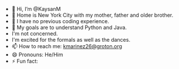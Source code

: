 - 👋 Hi, I’m @KaysanM
- 👀 Home is New York City with my mother, father and older brother.
- 🌱 I have no previous coding experience.
- 💞️ My goals are to understand Python and Java.
- I'm not concerned.
- I'm excited for the formals as well as the dances.
- 📫 How to reach me: kmarinez26@groton.org
- 😄 Pronouns: He/Him
- ⚡ Fun fact: 

<!---
KaysanM/KaysanM is a ✨ special ✨ repository because its `README.md` (this file) appears on your GitHub profile.
You can click the Preview link to take a look at your changes.
--->
